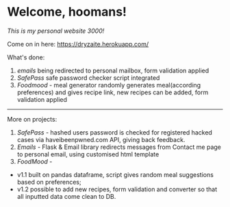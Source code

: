 # Welcome, hoomans!
_This is my personal website 3000!_

Come on in here:
https://dryzaite.herokuapp.com/

What's done:
1) _emails_ being redirected to personal mailbox, form validation applied
2) _SafePass_ safe password checker script integrated
3) _Foodmood_ - meal generator randomly generates 
meal(according preferences) and gives recipe link, new recipes can be added, form validation applied

______________________________________________
More on projects:
1) _SafePass_ - hashed users password is checked 
for registered hacked cases via haveibeenpwned.com API,
 giving back feedback. 
2) _Emails_ - Flask & Email library redirects messages 
from Contact me page to personal email, using customised 
html template 
3) _FoodMood_ - 
 * v1.1 built on pandas dataframe, script gives random meal
 suggestions based on preferences; 
 * v1.2 possible to add new recipes, form validation and 
 converter so that all inputted data come clean to DB.
